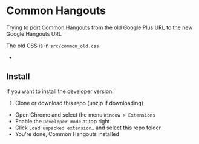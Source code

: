# Common Hangouts

Trying to port Common Hangouts from the old Google Plus URL to the new Google Hangouts URL

The old CSS is in `src/common_old.css`

-

## Install

If you want to install the developer version:

1. Clone or download this repo (unzip if downloading)
- Open Chrome and select the menu `Window > Extensions`
- Enable the `Developer mode` at top right
- Click `Load unpacked extension…` and select this repo folder
- You're done, Common Hangouts installed